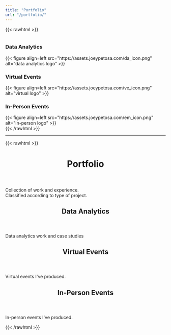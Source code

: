 ```yaml
---
title: "Portfolio"
url: "/portfolio/"
---
```



{{< rawhtml >}}
<div id="columncards">
  <div class="row">
    <div class="column">
      <div class="card">
        <h3>Data Analytics</h3>
        {{< figure align=left src="https://assets.joeypetosa.com/da_icon.png" alt="data analytics logo" >}}
      </div> 
    </div>
    <div class="column">
      <div class="card">
        <h3>Virtual Events</h3>
        {{< figure align=left src="https://assets.joeypetosa.com/ve_icon.png" alt="virtual logo" >}}
      </div>
    </div>
    <div class="column">
      <div class="card">
        <h3>In-Person Events</h3>
        {{< figure align=left src="https://assets.joeypetosa.com/em_icon.png" alt="in-person logo" >}}
      </div>
    </div>
  </div>
  
</div>
{{< /rawhtml >}}

---

{{< rawhtml >}}

<header class=entry-header>
  <h1>Portfolio</h1>
</header>
<div class=post-content>
  <p>Collection of work and experience.<br>Classified according to type of project.</p>
</div>

<article class=post-entry>
  <header class=entry-header>
    <h2>Data Analytics
    </h2>
  </header>
  <section class=entry-content>
    <p>Data analytics work and case studies</p>
  </section>
  <a class=entry-link aria-label="post link to Data Analytics" href="https://www.joeypetosa.com/portfolio/data-analytics/"></a>
</article>

<article class=post-entry>
  <header class=entry-header>
    <h2>Virtual Events
    </h2>
  </header>
  <section class=entry-content>
    <p>Virtual events I've produced.</p>
  </section>
  <a class=entry-link aria-label="post link to Virtual Events" href="https://www.joeypetosa.com/portfolio/virtual-events/"></a>
</article>

<article class=post-entry>
  <header class=entry-header>
    <h2>In-Person Events
    </h2>
  </header>
  <section class=entry-content>
    <p>In-person events I've produced.</p>
  </section>
  <a class=entry-link aria-label="post link to In-Person Events" href="https://www.joeypetosa.com/portfolio/in-person-events/"></a>
</article>


{{< /rawhtml >}}
